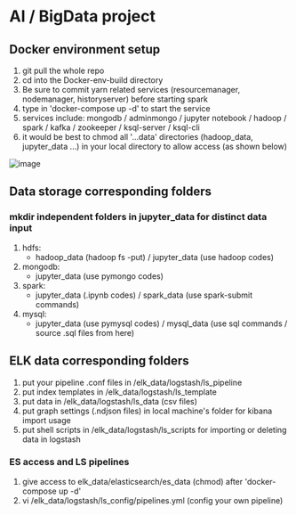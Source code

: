 AI / BigData project
====

Docker environment setup
----
1. git pull the whole repo
2. cd into the Docker-env-build directory
3. Be sure to commit yarn related services (resourcemanager, nodemanager, historyserver) before starting spark
3. type in 'docker-compose up -d' to start the service
4. services include:
   mongodb / adminmongo / jupyter notebook / hadoop / spark / kafka / zookeeper / ksql-server / ksql-cli
5. it would be best to chmod all '...data' directories (hadoop_data, jupyter_data ...) in your local
   directory to allow access (as shown below)

![image](https://github.com/Tony921138/Project-2020-summer/blob/master/Permit.gif)

## Data storage corresponding folders
### mkdir independent folders in jupyter_data for distinct data input
1. hdfs:
   - hadoop_data (hadoop fs -put) / jupyter_data (use hadoop codes)
2. mongodb:
   - jupyter_data (use pymongo codes)
3. spark:
   - jupyter_data (.ipynb codes) / spark_data (use spark-submit commands)
4. mysql:
   - jupyter_data (use pymysql codes) / mysql_data (use sql commands / source .sql files from here)

## ELK data corresponding folders
1. put your pipeline .conf files in /elk_data/logstash/ls_pipeline
2. put index templates in /elk_data/logstash/ls_template
3. put data in /elk_data/logstash/ls_data (csv files)
4. put graph settings (.ndjson files) in local machine's folder for kibana import usage
5. put shell scripts in /elk_data/logstash/ls_scripts for importing or deleting data in logstash
### ES access and LS pipelines
1. give access to elk_data/elasticsearch/es_data (chmod) after 'docker-compose up -d'
2. vi /elk_data/logstash/ls_config/pipelines.yml (config your own pipeline)
